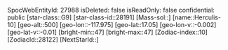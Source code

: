 ﻿---
location: [17.05,-117.975,500]
type: Station
tags:
- astro/Star

---
SpocWebEntityId: 27988
isDeleted: false
isReadOnly: false
confidential: public
[star-class::G9]
[star-class-id::28191]
[Mass-sol::]
[name::Herculis-10]
[geo-alt::500]
[geo-lon::-117.975]
[geo-lat::17.05]
[geo-lon-v::-0.002]
[geo-lat-v::-0.01]
[bright-min::47]
[bright-max::47]
[Zodiac-index::10]
[ZodiacId::28122]
[NextStarId::]

